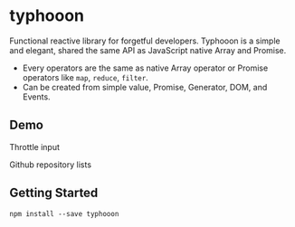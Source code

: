 # typhooon

Functional reactive library for forgetful developers. Typhooon is a simple and elegant, shared the same API as JavaScript native Array and Promise.

- Every operators are the same as native Array operator or Promise operators like `map`, `reduce`, `filter`.
- Can be created from simple value, Promise, Generator, DOM, and Events.



## Demo

Throttle input

Github repository lists

## Getting Started

```shell
npm install --save typhooon
```


